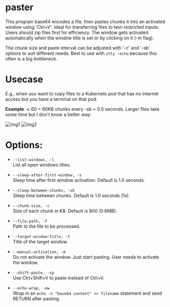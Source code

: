 # paster
This program base64 encodes a file, then pastes chunks it into an activated window using 'Ctrl+V'. Ideal for transferring files to text-restricted inputs. Users should zip files first for efficiency. The window gets activated automatically when the window title is set or by clicking on it (-m flag).

The chunk size and paste interval can be adjusted with '-c' and '-sb' options to suit different needs. Best to use with `stty -echo` because this often is a big bottleneck.

# Usecase
E.g., when you want to copy files to a Kubernets pod that has no internet access but you have a terminal on that pod.

**Example** -c 60 = 60KB chunks every -sb = 0.5 seconds. Larger files take some time but I don't know a better way:

![img1](https://github.com/BuFuuu/paster/assets/6349896/363ee266-f6a6-4909-bced-d36a89db26d4)
![img2](https://github.com/BuFuuu/paster/assets/6349896/482eb465-e5f9-4029-b1ec-dd19e09a3782)

# Options:

- `--list-windows, -l`  
  List all open windows titles.

- `--sleep-after-first-window, -s`  
  Sleep time after first window activation. Default is 1.0 seconds.

- `--sleep-between-chunks, -sb`  
  Sleep time between chunks. Default is 1.0 seconds (1s).

- `--chunk-size, -c`  
  Size of each chunk in KB. Default is 800 (0.8MB).

- `--file-path, -f`  
  Path to the file to be processed.

- `--target-window-title, -t`  
  Title of the target window.

- `--manual-activation, -m`  
  Do not activate the window. Just start pasting. User needs to activate the window.

- `--shift-paste, -sp`  
  Use Ctrl+Shift+V to paste instead of Ctrl+V.

- `--echo-wrap, -ew`  
  Wrap in an `echo -n "base64 content" >> filename` statement and send RETURN after pasting.

